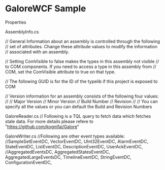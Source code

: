 
# GaloreWCF Sample 

Properties

AssemblyInfo.cs

// General Information about an assembly is controlled through the following
// set of attributes. Change these attribute values to modify the information
// associated with an assembly.

// Setting ComVisible to false makes the types in this assembly not visible
// to COM components.  If you need to access a type in this assembly from
// COM, set the ComVisible attribute to true on that type.

// The following GUID is for the ID of the typelib if this project is exposed to COM


// Version information for an assembly consists of the following four values:
//
//      Major Version
//      Minor Version
//      Build Number
//      Revision
//
// You can specify all the values or you can default the Build and Revision Numbers


GaloreReader.cs
// Following is a TQL query to fetch data which fetches stale data. For more details please refere to "https://github.com/kognifai/Galore"


GaloreWriter.cs
//Following are other event types available:
                    //SampleSetEventDC, VectorEventDC, UInt32EventDC, AlarmEventDC, StateEventDC, ListEventDC, DescriptionEventDC, UserAckEventDC, 
                    //AggregatedEventsDC, AggregatedStatesEventDC, AggregatedLargeEventsDC, TimelineEventDC, StringEventDC, ConfigurationEventDC, 

